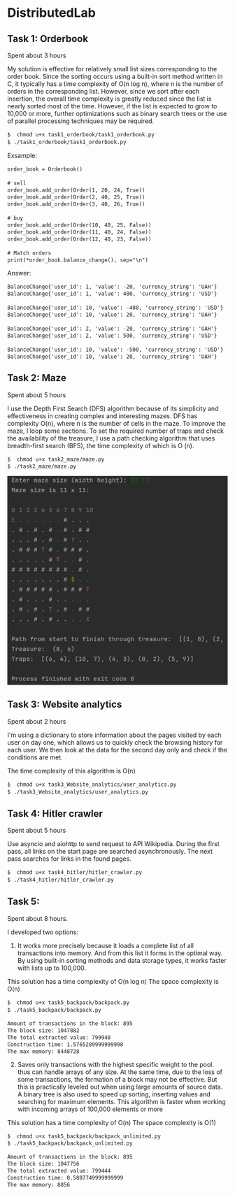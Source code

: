 # DistributedLab
## Task 1: Orderbook
Spent about 3 hours

My solution is effective for relatively small list sizes corresponding to the order book. Since the sorting occurs using a built-in sort method written in C, it typically has a time complexity of O(n log n), where n is the number of orders in the corresponding list. However, since we sort after each insertion, the overall time complexity is greatly reduced since the list is nearly sorted most of the time.
However, if the list is expected to grow to 10,000 or more, further optimizations such as binary search trees or the use of parallel processing techniques may be required.

```sh
$  chmod u+x task1_orderbook/task1_orderbook.py
$ ./task1_orderbook/task1_orderbook.py
```
Exsample:

    order_book = Orderbook()

    # sell
    order_book.add_order(Order(1, 20, 24, True))
    order_book.add_order(Order(2, 40, 25, True))
    order_book.add_order(Order(3, 40, 26, True))

    # buy
    order_book.add_order(Order(10, 40, 25, False))
    order_book.add_order(Order(11, 40, 24, False))
    order_book.add_order(Order(12, 40, 23, False))

    # Match orders
    print(*order_book.balance_change(), sep="\n")

Answer:

    BalanceChange{'user_id': 1, 'value': -20, 'currency_string': 'UAH'}
    BalanceChange{'user_id': 1, 'value': 480, 'currency_string': 'USD'}

    BalanceChange{'user_id': 10, 'value': -480, 'currency_string': 'USD'}
    BalanceChange{'user_id': 10, 'value': 20, 'currency_string': 'UAH'}

    BalanceChange{'user_id': 2, 'value': -20, 'currency_string': 'UAH'}
    BalanceChange{'user_id': 2, 'value': 500, 'currency_string': 'USD'}

    BalanceChange{'user_id': 10, 'value': -500, 'currency_string': 'USD'}
    BalanceChange{'user_id': 10, 'value': 20, 'currency_string': 'UAH'}

## Task 2: Maze
Spent about 5 hours

I use the Depth First Search (DFS) algorithm because of its simplicity and effectiveness in creating complex and interesting mazes.
DFS has complexity O(n), where n is the number of cells in the maze. To improve the maze, I loop some sections.
To set the required number of traps and check the availability of the treasure, I use a path checking algorithm that uses breadth-first search (BFS), the time complexity of which is O (n).
```sh
$  chmod u+x task2_maze/maze.py
$ ./task2_maze/maze.py
```
![img.png](img.png)

## Task 3: Website analytics
Spent about 2 hours

I'm using a dictionary to store information about the pages visited by each user on day one, which allows us to quickly check the browsing history for each user. We then look at the data for the second day only and check if the conditions are met.

The time complexity of this algorithm is O(n) 
```sh
$  chmod u+x task3_Website_analytics/user_analytics.py
$ ./task3_Website_analytics/user_analytics.py
```
## Task 4: Hitler crawler
Spent about 5 hours

Use asyncio and aiohttp to send request to API Wikipedia.
During the first pass, all links on the start page are searched asynchronously. 
The next pass searches for links in the found pages.


```sh
$  chmod u+x task4_hitler/hitler_crawler.py
$ ./task4_hitler/hitler_crawler.py
```

## Task 5: 
Spent about 8 hours.

I developed two options:

1. It works more precisely because it loads a complete list of all transactions into memory. 
And from this list it forms in the optimal way. 
By using built-in sorting methods and data storage types, it works faster with lists up to 100,000.

This solution has a time complexity of O(n log n) The space complexity is O(n)
```sh
$  chmod u+x task5_backpack/backpack.py
$ ./task5_backpack/backpack.py
```
```
Amount of transactions in the block: 895
The block size: 1047882
The total extracted value: 799948
Construction time: 1.5765289999999998
The max memory: 8448728
```

2. Saves only transactions with the highest specific weight to the pool. thus can handle arrays of any size. 
At the same time, due to the loss of some transactions, the formation of a block may not be effective. 
But this is practically leveled out when using large amounts of source data.
A binary tree is also used to speed up sorting, inserting values and searching for maximum elements.
This algorithm is faster when working with incoming arrays of 100,000 elements or more

This solution has a time complexity of O(n) The space complexity is O(1)
```sh
$  chmod u+x task5_backpack/backpack_unlimited.py
$ ./task5_backpack/backpack_unlimited.py
```
```
Amount of transactions in the block: 895
The block size: 1047756
The total extracted value: 799444
Construction time: 0.5807749999999999
The max memory: 8856
```

